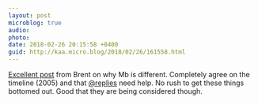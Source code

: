 ```yaml
---
layout: post
microblog: true
audio: 
photo: 
date: 2018-02-26 20:15:58 +0400
guid: http://kaa.micro.blog/2018/02/26/161558.html
---
```

[Excellent post](http://inessential.com/2018/02/01/why_micro_blog_is_not_another_app_net) from Brent on why Mb is different. Completely agree on the timeline (2005) and that [@replies](https://micro.blog/replies) need help. No rush to get these things bottomed out. Good that they are being considered though.
